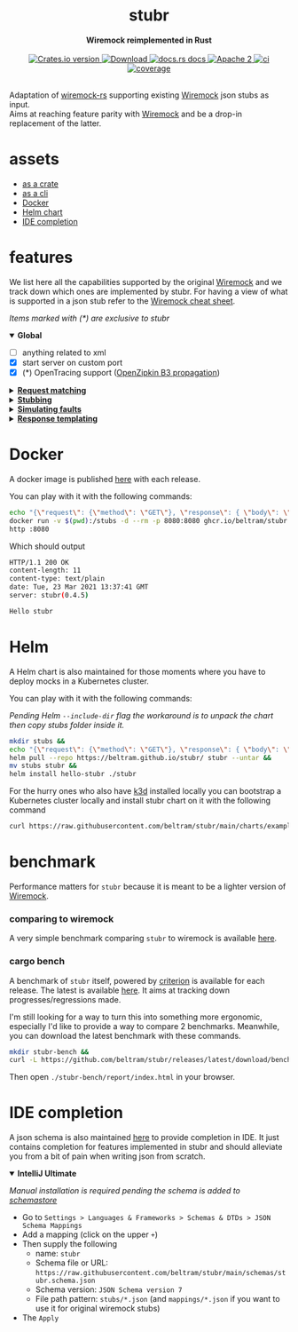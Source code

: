 <h1 align="center">stubr</h1>
<div align="center">
 <strong>
   Wiremock reimplemented in Rust
 </strong>
</div>
<br />
<div align="center">
  <!-- Crates version -->
  <a href="https://crates.io/crates/stubr">
    <img src="https://img.shields.io/crates/v/stubr.svg?style=flat-square"
    alt="Crates.io version" />
  </a>
  <!-- Downloads -->
  <a href="https://crates.io/crates/stubr">
    <img src="https://img.shields.io/crates/d/stubr.svg?style=flat-square"
      alt="Download" />
  </a>
  <!-- docs.rs docs -->
  <a href="https://docs.rs/stubr">
    <img src="https://img.shields.io/badge/docs-latest-blue.svg?style=flat-square"
      alt="docs.rs docs" />
  </a>
  <!-- license -->
  <a href="LICENSE">
    <img src="https://img.shields.io/badge/license-Apache_2-blue.svg?style=flat-square"
      alt="Apache 2" />
  </a>
  <!-- CI status -->
  <a href="https://github.com/beltram/stubr/actions">
    <img src="https://github.com/beltram/stubr/workflows/ci/badge.svg?style=flat-square"
      alt="ci" />
  </a>
  <!-- Code coverage -->
  <a href="https://coveralls.io/github/beltram/stubr?branch=main">
    <img src="https://coveralls.io/repos/github/beltram/stubr/badge.svg?branch=main" alt="coverage" />
  </a>
</div>
<br/>

Adaptation of [wiremock-rs](https://github.com/LukeMathWalker/wiremock-rs) supporting existing
[Wiremock](https://github.com/tomakehurst/wiremock) json stubs as input.  
Aims at reaching feature parity with [Wiremock](https://github.com/tomakehurst/wiremock) and be a drop-in replacement of
the latter.

# assets

* [as a crate](https://crates.io/crates/stubr)
* [as a cli](https://crates.io/crates/stubr-cli)
* [Docker](#Docker)
* [Helm chart](#Helm)
* [IDE completion](#ide-completion)

# features

We list here all the capabilities supported by the original [Wiremock](https://github.com/tomakehurst/wiremock) and we
track down which ones are implemented by stubr. For having a view of what is supported in a json stub refer to the
[Wiremock cheat sheet](https://github.com/beltram/stubr/tree/main/lib#wiremock-cheat-sheet).

*Items marked with (\*) are exclusive to stubr*  

<details open>
<summary><b>Global</b></summary>

* [ ] anything related to xml
* [x] start server on custom port
* [x] (*) OpenTracing support ([OpenZipkin B3 propagation](https://github.com/openzipkin/b3-propagation))

</details>

<details>
<summary><b><a href="http://wiremock.org/docs/request-matching/"> Request matching</a></b></summary>

* [x] body
  * [x] `equalToJson`
  * [x] `ignoreExtraElements`
  * [x] `ignoreArrayOrder`
  * [x] `matchesJsonPath`
  * [x] `binaryEqualTo`
  * [x] `expression`
  * [x] `contains`
* [x] method (GET, POST, ANY etc...)
* [x] url
    * [x] `url`
    * [x] `urlPath`
    * [x] `urlPathPattern`
    * [x] `urlPattern`
* [x] headers
    * [x] `equalTo`
    * [x] `contains`
    * [x] `matches`
    * [x] `caseInsensitive`
    * [x] `absent`
    * [ ] multivalued
* [x] query parameters
    * [x] `equalTo`
    * [x] `contains`
    * [x] `matches`
    * [x] `caseInsensitive`
    * [x] `absent`
* [x] basic auth

</details>

<details>
<summary><b><a href="http://wiremock.org/docs/stubbing/"> Stubbing</a></b></summary>

* [x] `status`
* [x] `headers`
* [x] `bodyFileName`
* [x] `jsonBody`
* [x] `body`

</details>

<details>
<summary><b><a href="http://wiremock.org/docs/simulating-faults/"> Simulating faults</a></b></summary>

* [x] `fixedDelayMilliseconds`
* [x] global delay
* [x] (*) latency (global delay added to local ones)
* [ ] random delay

</details>

<details>
<summary><b><a href="http://wiremock.org/docs/response-templating/"> Response templating</a></b></summary>

* [x] `{{request.url}}`
* [x] `{{request.path}}`
* [x] `{{request.pathSegments.[<n>]}}`
* [x] `{{request.query.<key>}}`
* [x] `{{request.query.<key>.[<n>]}}`
* [x] `{{request.method}}`
* [ ] `{{request.host}}`
* [ ] `{{request.scheme}}`
* [ ] `{{request.baseUrl}}`
* [x] `{{request.headers.<key>}}`
* [x] `{{request.headers.<key>.[<n>]}}`
* [ ] `{{request.cookies.<key>}}`
* [ ] `{{request.cookies.<key>.[<n>]}}`
* [x] `{{request.body}}`
* [ ] Handlebars helpers
* [x] Number helpers
* [ ] assignment helpers
* [ ] XPath helpers
* [x] jsonPath helper
* [x] date and time helpers
* [ ] Random value helper
* [ ] Pick random helper
* [x] String trim helper
* [x] Base64 helper
* [x] URL encoding helper
* [ ] Form helper
* [ ] Regular expression extract helper
* [ ] Size helper
* [ ] Hostname helper
* [ ] System property helper

</details>

# Docker

A docker image is published [here](https://github.com/users/beltram/packages/container/package/stubr) with each release.  

You can play with it with the following commands:

```bash
echo "{\"request\": {\"method\": \"GET\"}, \"response\": { \"body\": \"Hello stubr\" }}" > hello.json &&
docker run -v $(pwd):/stubs -d --rm -p 8080:8080 ghcr.io/beltram/stubr:latest /stubs -p 8080 &&
http :8080
```

Which should output

```bash
HTTP/1.1 200 OK
content-length: 11
content-type: text/plain
date: Tue, 23 Mar 2021 13:37:41 GMT
server: stubr(0.4.5)

Hello stubr
```

# Helm

A Helm chart is also maintained for those moments where you have to deploy mocks in a Kubernetes cluster.

You can play with it with the following commands:

*Pending Helm `--include-dir` flag the workaround is to unpack the chart then copy stubs folder inside it.*

```bash
mkdir stubs &&
echo "{\"request\": {\"method\": \"GET\"}, \"response\": { \"body\": \"Hello stubr\" }}" > stubs/hello.json &&
helm pull --repo https://beltram.github.io/stubr/ stubr --untar &&
mv stubs stubr &&
helm install hello-stubr ./stubr
```

For the hurry ones who also have [k3d](https://k3d.io/) installed locally you can bootstrap a Kubernetes cluster
locally and install stubr chart on it with the following command
```bash
curl https://raw.githubusercontent.com/beltram/stubr/main/charts/example/run.sh | sh
```

# benchmark

Performance matters for `stubr` because it is meant to be a lighter version of [Wiremock](https://github.com/tomakehurst/wiremock).

### comparing to wiremock

A very simple benchmark comparing `stubr` to wiremock is
available [here](https://github.com/beltram/stubr/blob/main/bench/report.md).  

### cargo bench

A benchmark of `stubr` itself, powered by [criterion](https://crates.io/crates/criterion) is available for each release.
The latest is available [here](https://github.com/beltram/stubr/releases/latest/download/bench.tar.gz).
It aims at tracking down progresses/regressions made.  

I'm still looking for a way to turn this into something more ergonomic, especially I'd like to provide a way to compare
2 benchmarks. Meanwhile, you can download the latest benchmark with these commands.

```bash
mkdir stubr-bench &&
curl -L https://github.com/beltram/stubr/releases/latest/download/bench.tar.gz | tar xz - -C stubr-bench
```

Then open `./stubr-bench/report/index.html` in your browser.



# IDE completion

A json schema is also maintained [here](schemas/stubr.schema.json) to provide completion in IDE. It just contains completion
for features implemented in stubr and should alleviate you from a bit of pain when writing json from scratch.

<details open>
<summary><b>IntelliJ Ultimate</b></summary>

*Manual installation is required pending the schema is added to [schemastore](https://github.com/SchemaStore/schemastore)*

* Go to `Settings > Languages & Frameworks > Schemas & DTDs > JSON Schema Mappings`
* Add a mapping (click on the upper `+`)
* Then supply the following
  * name: `stubr`
  * Schema file or URL: `https://raw.githubusercontent.com/beltram/stubr/main/schemas/stubr.schema.json`
  * Schema version: `JSON Schema version 7`
  * File path pattern: `stubs/*.json` (and `mappings/*.json` if you want to use it for original wiremock stubs)
* The `Apply`

</details>